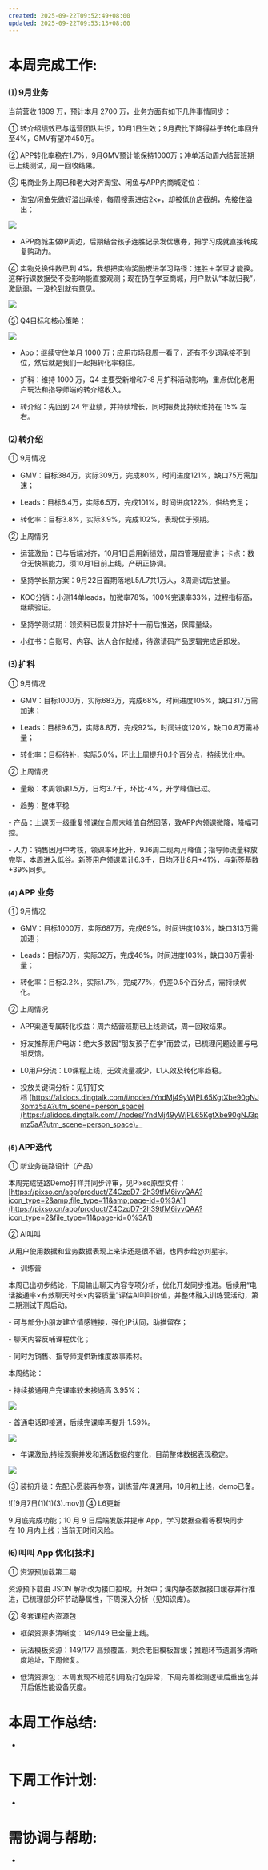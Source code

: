 ```yaml
---
created: 2025-09-22T09:52:49+08:00
updated: 2025-09-22T09:53:13+08:00
---
```

# 本周完成工作:

### ⑴ 9月业务

当前营收 1809 万，预计本月 2700 万，业务方面有如下几件事情同步：

① 转介绍绩效已与运营团队共识，10月1日生效；9月费比下降得益于转化率回升至4%，GMV有望冲450万。

② APP转化率稳在1.7%，9月GMV预计能保持1000万；冲单活动周六结营班期已上线测试，周一回收结果。

③ 电商业务上周已和老大对齐淘宝、闲鱼与APP内商城定位：

- 淘宝/闲鱼先做好溢出承接，每周搜索进店2k+，却被低价店截胡，先接住溢出；
    

![](https://static.dingtalk.com/media/lADPM3RBIHWNxFnNBQDNAkA_576_1280.jpg_810x10000.jpg?bizType=report)

- APP商城主做IP周边，后期结合孩子连胜记录发优惠券，把学习成就直接转成复购动力。
    

④ 实物兑换件数已到 4%，我想把实物奖励嵌进学习路径：连胜＋学豆才能换。这样行课数据受不受影响能直接观测；现在扔在学豆商城，用户默认“本就归我”，激励弱，一没抢到就有意见。

![](https://static.dingtalk.com/media/lALPD2CEUyC_9FnNAa7NAvc_759_430.png_810x10000.jpg?bizType=report)

⑤ Q4目标和核心策略：

![](https://static.dingtalk.com/media/lALPD2YzhChj9FnNAyTNCRY_2326_804.png_810x10000.jpg?bizType=report)

- App：继续守住单月 1000 万；应用市场我周一看了，还有不少词承接不到位，然后就是我们一起把转化率稳住。
    
- 扩科：维持 1000 万，Q4 主要受新增和7-8 月扩科活动影响，重点优化老用户玩法和指导师端的转介绍收入。
    
- 转介绍：先回到 24 年业绩，并持续增长，同时把费比持续维持在 15% 左右。
    

### ⑵ 转介绍

① 9月情况

- GMV：目标384万，实际309万，完成80%，时间进度121%，缺口75万需加速；
    
- Leads：目标6.4万，实际6.5万，完成101%，时间进度122%，供给充足；
    
- 转化率：目标3.8%，实际3.9%，完成102%，表现优于预期。
    

② 上周情况

- 运营激励：已与后端对齐，10月1日启用新绩效，周四管理层宣讲；卡点：数仓无快照能力，须10月1日前上线，产研正协调。
    
- 坚持学长期方案：9月22日首期落地L5/L7共1万人，3周测试后放量。
    
- KOC分销：小测14单leads，加微率78%，100%完课率33%，过程指标高，继续验证。
    
- 坚持学测试期：领资料已恢复并排好十一前后推送，保障量级。
    
- 小红书：自账号、内容、达人合作就绪，待邀请码产品逻辑完成后即发。
    

### ⑶ 扩科

① 9月情况

- GMV：目标1000万，实际683万，完成68%，时间进度105%，缺口317万需加速；
    
- Leads：目标9.6万，实际8.8万，完成92%，时间进度120%，缺口0.8万需补量；
    
- 转化率：目标待补，实际5.0%，环比上周提升0.1个百分点，持续优化中。
    

② 上周情况

- 量级：本周领课1.5万，日均3.7千，环比-4%，开学峰值已过。
    
- 趋势：整体平稳
    

- 产品：上课页一级重复领课位自周末峰值自然回落，致APP内领课微降，降幅可控。

- 人力：销售因月中考核，领课率环比升，9.16周二现两月峰值；指导师流量释放完毕，本周进入低谷。新签用户领课累计6.3千，日均环比8月+41%，与新签基数+39%同步。

### ⑷ APP 业务

① 9月情况

- GMV：目标1000万，实际687万，完成69%，时间进度103%，缺口313万需加速；
    
- Leads：目标70万，实际32万，完成46%，时间进度103%，缺口38万需补量；
    
- 转化率：目标2.2%，实际1.7%，完成77%，仍差0.5个百分点，需持续优化。
    

② 上周情况

- APP渠道专属转化权益：周六结营班期已上线测试，周一回收结果。
    
- 好友推荐用户电访：绝大多数因“朋友孩子在学”而尝试，已梳理问题设置与电销反馈。
    
- L0用户分流：L0课程上线，无效流量减少，L1人效及转化率趋稳。
    
- 投放关键词分析：见钉钉文档 [https://alidocs.dingtalk.com/i/nodes/YndMj49yWjPL65KgtXbe90gNJ3pmz5aA?utm_scene=person_space](https://alidocs.dingtalk.com/i/nodes/YndMj49yWjPL65KgtXbe90gNJ3pmz5aA?utm_scene=person_space)。
    

### ⑸ APP迭代

① 新业务链路设计（产品）

本周完成链路Demo打样并同步评审，见Pixso原型文件：[https://pixso.cn/app/product/Z4CzpD7-2h39tfM6ivvQAA?icon_type=2&amp;file_type=11&amp;page-id=0%3A1](https://pixso.cn/app/product/Z4CzpD7-2h39tfM6ivvQAA?icon_type=2&file_type=11&page-id=0%3A1)

② AI叫叫

从用户使用数据和业务数据表现上来讲还是很不错，也同步给@刘星宇。

- 训练营
    

本周已出初步结论，下周输出聊天内容专项分析，优化开发同步推进。后续用“电话接通率×有效聊天时长×内容质量”评估AI叫叫价值，并整体融入训练营活动，第二期测试下周启动。

- 可与部分小朋友建立情感链接，强化IP认同，助推留存；

- 聊天内容反哺课程优化；

- 同时为销售、指导师提供新维度故事素材。

本周结论：

- 持续接通用户完课率较未接通高 3.95%；

![](https://static.dingtalk.com/media/lALPM3CzodDHRFnNASjNAuE_737_296.png_810x10000.jpg?bizType=report)

- 首通电话即接通，后续完课率再提升 1.59%。

![](https://static.dingtalk.com/media/lALPD2aFXuprlFnNASPNAt4_734_291.png_810x10000.jpg?bizType=report)

- 年课激励,持续观察并发和通话数据的变化，目前整体数据表现稳定。
    

![](https://static.dingtalk.com/media/lALPM2IrzHulpFnNAi3NAvk_761_557.png_810x10000.jpg?bizType=report)

③ 装扮升级：先配心愿装再参赛，训练营/年课通用，10月初上线，demo已备。

![[9月7日(1)(1)(3).mov]]
④ L6更新

9 月底完成功能；10 月 9 日后端发版并提审 App，学习数据查看等模块同步在 10 月内上线；当前无时间风险。

### ⑹ 叫叫 App 优化[技术]

① 资源预加载第二期

资源预下载由 JSON 解析改为接口拉取，开发中；课内静态数据接口缓存并行推进，已梳理部分环节动静属性，下周深入分析（见知识库）。 

② 多套课程内资源包

- 框架资源多清晰度：149/149 已全量上线。
    
- 玩法模板资源：149/177 高频覆盖，剩余老旧模板暂缓；推题环节遗漏多清晰度地址，下周修复。
    
- 低清资源包：本周发现不规范引用及打包异常，下周完善检测逻辑后重出包并开启低性能设备灰度。
    

# 本周工作总结:

-

# 下周工作计划:

-

# 需协调与帮助:

-